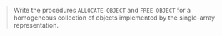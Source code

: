 > Write the procedures `ALLOCATE-OBJECT` and `FREE-OBJECT` for a homogeneous
> collection of objects implemented by the single-array representation.
